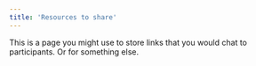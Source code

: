 ```yaml
---
title: 'Resources to share'
---
```


This is a page you might use to store links that you would chat to participants. Or for something else.
